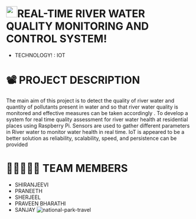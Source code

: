 #  <img src="https://user-images.githubusercontent.com/110548947/197107823-ea8d3b4d-b625-4b02-a4b9-cf48c1640405.gif" width="30px" >REAL-TIME RIVER WATER QUALITY MONITORING AND CONTROL SYSTEM!
- TECHNOLOGY!
 : IOT

# 📽️ PROJECT DESCRIPTION
The main aim of this project is to detect the quality of river water and quantity of pollutants present in water and so that river water quality is monitored and effective measures can be taken accordingly .
To develop a system for real time quality assessment for river water health at residential places using Raspberry Pi. 
Sensors are used to gather different parameters in River water to monitor water health in real time.
IoT is appeared to be a better solution as reliability, scalability, speed, and persistence can be provided

# 👨🏿‍🤝‍👨🏻 TEAM MEMBERS
* SHIRANJEEVI
* PRANEETH
* SHERJEEL
* PRAVEEN BHARATHI
* SANJAY
![national-park-travel](https://user-images.githubusercontent.com/110548947/197107823-ea8d3b4d-b625-4b02-a4b9-cf48c1640405.gif)
